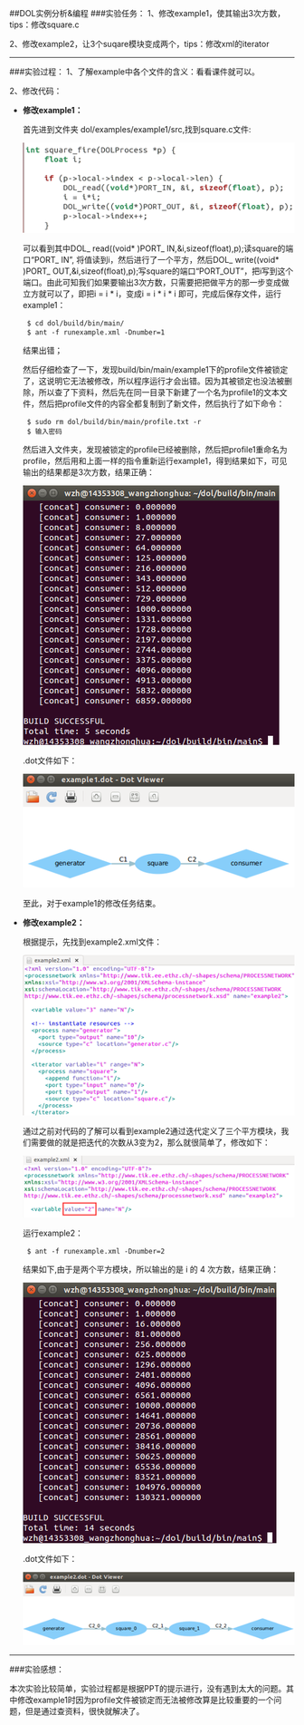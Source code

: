 ##DOL实例分析&编程
###实验任务：
1、修改example1，使其输出3次方数，tips：修改square.c

2、修改example2，让3个suqare模块变成两个，tips：修改xml的iterator
***
###实验过程：
1、了解example中各个文件的含义：看看课件就可以。

2、修改代码：

 * **修改example1：**
	
   首先进到文件夹 dol/examples/example1/src,找到square.c文件:

   ![](square_c.png)

   可以看到其中DOL_ read((void* )PORT_ IN,&i,sizeof(float),p);读square的端口“PORT_ IN”, 将值读到i，然后进行了一个平方，然后DOL_ write((void* )PORT_ OUT,&i,sizeof(float),p);写square的端口“PORT_OUT”，把i写到这个端口。由此可知我们如果要输出3次方数，只需要把把做平方的那一步变成做立方就可以了，即把i = i * i，变成i = i * i * i 即可，完成后保存文件，运行example1：

		$ cd dol/build/bin/main/
		$ ant -f runexample.xml -Dnumber=1
   结果出错；

   然后仔细检查了一下，发现build/bin/main/example1下的profile文件被锁定了，这说明它无法被修改，所以程序运行才会出错。因为其被锁定也没法被删除，所以查了下资料，然后先在同一目录下新建了一个名为profile1的文本文件，然后把profile文件的内容全都复制到了新文件，然后执行了如下命令：

		$ sudo rm dol/build/bin/main/profile.txt -r
		$ 输入密码
   
   然后进入文件夹，发现被锁定的profile已经被删除，然后把profile1重命名为profile，然后用和上面一样的指令重新运行example1，得到结果如下，可见输出的结果都是3次方数，结果正确：

   ![](example1_result.png)

   .dot文件如下：
   
   ![](example1_dot.png)

   至此，对于example1的修改任务结束。

 * **修改example2：**
	
   根据提示，先找到example2.xml文件：

   ![](example2_xml.png)

   通过之前对代码的了解可以看到example2通过迭代定义了三个平方模块，我们需要做的就是把迭代的次数从3变为2，那么就很简单了，修改如下：

   ![](example2_changed.png)
   
   运行example2：
	
		$ ant -f runexample.xml -Dnumber=2

   结果如下,由于是两个平方模块，所以输出的是 i 的 4 次方数，结果正确：
 
   ![](example2_result.png)

   .dot文件如下：

   ![](example2_dot.png)

***
###实验感想：

   本次实验比较简单，实验过程都是根据PPT的提示进行，没有遇到太大的问题。其中修改example1时因为profile文件被锁定而无法被修改算是比较重要的一个问题，但是通过查资料，很快就解决了。

   

   
